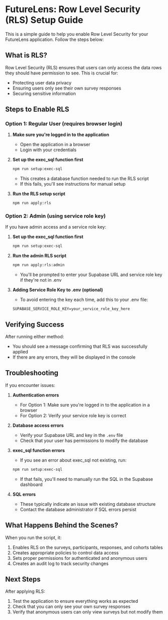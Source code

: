 # FutureLens: Row Level Security (RLS) Setup Guide

This is a simple guide to help you enable Row Level Security for your FutureLens application. Follow the steps below:

## What is RLS?

Row Level Security (RLS) ensures that users can only access the data rows they should have permission to see. This is crucial for:

- Protecting user data privacy
- Ensuring users only see their own survey responses
- Securing sensitive information

## Steps to Enable RLS

### Option 1: Regular User (requires browser login)

1. **Make sure you're logged in to the application**
   - Open the application in a browser
   - Login with your credentials

2. **Set up the exec_sql function first**
   ```bash
   npm run setup:exec-sql
   ```
   - This creates a database function needed to run the RLS script
   - If this fails, you'll see instructions for manual setup

3. **Run the RLS setup script**
   ```bash
   npm run apply:rls
   ```

### Option 2: Admin (using service role key)

If you have admin access and a service role key:

1. **Set up the exec_sql function first**
   ```bash
   npm run setup:exec-sql
   ```

2. **Run the admin RLS script**
   ```bash
   npm run apply:rls:admin
   ```
   - You'll be prompted to enter your Supabase URL and service role key if they're not in .env

3. **Adding Service Role Key to .env (optional)**
   - To avoid entering the key each time, add this to your .env file:
   ```
   SUPABASE_SERVICE_ROLE_KEY=your_service_role_key_here
   ```

## Verifying Success

After running either method:
- You should see a message confirming that RLS was successfully applied
- If there are any errors, they will be displayed in the console

## Troubleshooting

If you encounter issues:

1. **Authentication errors**
   - For Option 1: Make sure you're logged in to the application in a browser
   - For Option 2: Verify your service role key is correct

2. **Database access errors**
   - Verify your Supabase URL and key in the `.env` file
   - Check that your user has permissions to modify the database

3. **exec_sql function errors**
   - If you see an error about exec_sql not existing, run:
   ```bash
   npm run setup:exec-sql
   ```
   - If that fails, you'll need to manually run the SQL in the Supabase dashboard

4. **SQL errors**
   - These typically indicate an issue with existing database structure
   - Contact the database administrator if SQL errors persist

## What Happens Behind the Scenes?

When you run the script, it:

1. Enables RLS on the surveys, participants, responses, and cohorts tables
2. Creates appropriate policies to control data access
3. Sets proper permissions for authenticated and anonymous users
4. Creates an audit log to track security changes

## Next Steps

After applying RLS:

1. Test the application to ensure everything works as expected
2. Check that you can only see your own survey responses
3. Verify that anonymous users can only view surveys but not modify them 